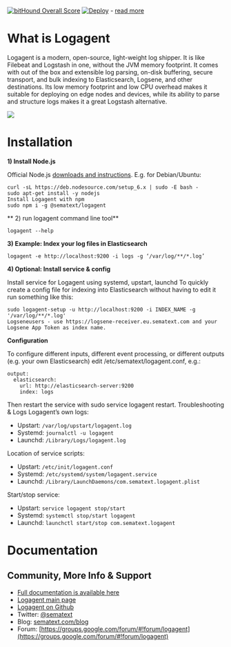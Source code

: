 [![bitHound Overall Score](https://www.bithound.io/github/sematext/logagent-js/badges/score.svg)](https://www.bithound.io/github/sematext/logagent-js)
[![Deploy](https://www.herokucdn.com/deploy/button.png)](https://heroku.com/deploy?template=https://github.com/sematext/logagent-js) - [read more](http://blog.sematext.com/2016/02/18/how-to-ship-heroku-logs-to-logsene-managed-elk-stack/)

# What is Logagent

Logagent is a modern, open-source, light-weight log shipper. It is like Filebeat and Logstash in one, without the JVM memory footprint.  It comes with out of the box and extensible log parsing, on-disk buffering, secure transport, and bulk indexing to Elasticsearch, Logsene, and other destinations. Its low memory footprint and low CPU overhead makes it suitable for deploying on edge nodes and devices, while its ability to parse and structure logs makes it a great Logstash alternative. 

![](https://sematext.com/wp-content/uploads/2016/07/logagent.png)

# Installation

**1) Install Node.js**

Official Node.js [downloads and instructions](https://nodejs.org/en/download/). E.g. for Debian/Ubuntu:

```	
curl -sL https://deb.nodesource.com/setup_6.x | sudo -E bash -
sudo apt-get install -y nodejs
Install Logagent with npm
sudo npm i -g @sematext/logagent
```

** 2) run logagent command line tool** 

```
logagent --help
```
**3) Example: Index your log files in Elasticsearch**

```
logagent -e http://localhost:9200 -i logs -g ‘/var/log/**/*.log’
```

**4) Optional: Install service & config**
 
Install service for Logagent using systemd, upstart, launchd
To quickly create a config file for indexing into Elasticsearch without having to edit it run something like this:

```
sudo logagent-setup -u http://localhost:9200 -i INDEX_NAME -g '/var/log/**/*.log'
Logseneusers - use https://logsene-receiver.eu.sematext.com and your Logsene App Token as index name.

```

**Configuration**

To configure different inputs, different event processing, or different outputs (e.g. your own Elasticsearch) edit /etc/sematext/logagent.conf, e.g.:

```
output:
  elasticsearch:
    url: http://elasticsearch-server:9200
    index: logs
```

Then restart the service with sudo service logagent restart. 
Troubleshooting & Logs
Logagent’s own logs:

- Upstart: ```/var/log/upstart/logagent.log```
- Systemd: ```journalctl -u logagent```
- Launchd: ```/Library/Logs/logagent.log```


Location of service scripts: 

- Upstart: ```/etc/init/logagent.conf ```
- Systemd: ```/etc/systemd/system/logagent.service``` 
- Launchd: ```/Library/LaunchDaemons/com.sematext.logagent.plist```


Start/stop service:
 
- Upstart: ```service logagent stop/start``` 
- Systemd: ```systemctl stop/start logagent``` 
- Launchd: ```launchctl start/stop com.sematext.logagent```


# Documentation

## Community, More Info & Support
- [Full documentation is available here](http://sematext.github.io/logagent-js/)
- [Logagent main page](https://sematext.com/logagent)
- [Logagent on Github](https://github.com/sematext/logagent-js)
- Twitter: [@sematext](https://twitter.com/sematext)
- Blog: [sematext.com/blog](https://sematext.com/blog)
- Forum: [https://groups.google.com/forum/#!forum/logagent](https://groups.google.com/forum/#!forum/logagent)



